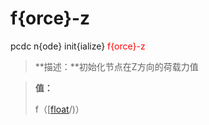 # f{orce}-z
pcdc n{ode} init{ialize} <span style='color: red;'>f{orce}-z</span>
> **描述：**初始化节点在Z方向的荷载力值

> 
> **值：**
> 
> f（[[float](数据类型/float/)/)）


